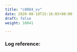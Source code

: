 ```yaml
---
title: "c0084_vv"
date: 2020-08-18T15:16:03+88:00
draft: false
weight: 10841

---
```


### Log reference: <no value>

```
